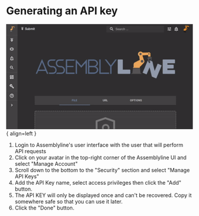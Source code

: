 # Generating an API key

![Key generation](./images/apikey.gif){ align=left }

1. Login to Assemblyline's user interface with the user that will perform API requests
2. Click on your avatar in the top-right corner of the Assemblyline UI and select "Manage Account"
3. Scroll down to the bottom to the "Security" section and select "Manage API Keys"
4. Add the API Key name, select access privileges then click the "Add" button.
5. The API KEY will only be displayed once and can't be recovered. Copy it somewhere safe so that you can use it later.
6. Click the "Done" button.